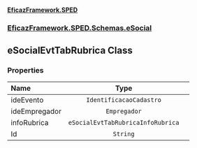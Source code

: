 #### [EficazFramework.SPED](EficazFrameworkSPED.md 'EficazFramework SPED')
### [EficazFramework.SPED.Schemas.eSocial](EficazFramework.SPED.Schemas.eSocial.md 'EficazFramework.SPED.Schemas.eSocial')

## eSocialEvtTabRubrica Class
### Properties

| Name | Type | |
| :--- | :---: | :--- |
| ideEvento | `IdentificacaoCadastro` |  |
| ideEmpregador | `Empregador` |  |
| infoRubrica | `eSocialEvtTabRubricaInfoRubrica` |  |
| Id | `String` |  |
